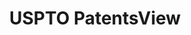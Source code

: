 ---
layout: default
bigquery: https://console.cloud.google.com/bigquery?p=patents-public-data&d=patentsview&page=dataset
citation: Attribution should be given to PatentsView for use, distribution, or derivative
  works.
code: https://github.com/CSSIP-AIR/PatentsView-Code-Snippets/
contributors: USPTO
cost: None
description: 'PatentsView includes US patent data including raw data (summaries, applications,
  pregrant applications), disambugations of inventors and assignees, and inventor
  gender estimates.  Also foreign priority data, # of figures and sheets, and government
  interest statements.'
documentation: https://patentsview.org/query/builder-faqs
last_edit: 04/12/2022, 07:24:04
location: https://patentsview.org/
maintained_by: USPTO
record_creation_timestamp: 12/2/2020 17:20:46
schema_fields:
- kind
- fname
- filename
- rawassignee_id
- sector_title
- f102_date
- organization_id
- disamb_inventor_id_20171226
- name_first
- state_fips
- relkind
- disamb_assignee_id_20200331
- level_one
- term_disclaimer
- disamb_assignee_id_20191231
- disamb_inventor_id_20200929
- withdrawn
- country
- classification_status
- f371_date
- id
- symbol_position
- rawlocation_id
- assignee_id
- disamb_inventor_id_20200331
- category
- abstract
- disamb_inventor_id_20191231
- publication_number
- term_grant
- latin_name
- subclass
- num_figures
- country_transformed
- section_id
- disamb_inventor_id_20170307
- disamb_assignee_id_20181127
- classification_value
- variety
- sequence
- disamb_inventor_id_20171003
- exemplary
- disamb_inventor_id_20190820
- disamb_inventor_id_20181127
- disamb_assignee_id_20200630
- disamb_assignee_id_20200929
- series_code
- rawinventor_id
- subcategory_id
- disamb_assignee_id_20190820
- disamb_inventor_id_20201229
- uuid
- lname
- latlong
- inventor_id
- date
- num_sheets
- num_claims
- field_id
- name
- number
- disamb_inventor_id_20170808
- gi_statement
- disamb_inventor_id_20200630
- county_fips
- contract_award_number
- citation_id
- county
- designation
- rel_id
- attribution_status
- latitude
- applicant_type
- action_date
- rule_47
- disamb_assignee_id_20191008
- state
- group_id
- lawyer_id
- male
- title
- _371_date
- male_flag
- mainclass_id
- ipc_class
- disamb_inventor_id_20180528
- disamb_inventor_id_20191008
- classification_data_source
- name_last
- disamb_inventor_id_20190312
- group
- subsection_id
- organization
- category_id
- field_title
- ipc_version_indicator
- level_three
- disamb_assignee_id_20190312
- _102_date
- patent_id
- type
- level_two
- role
- num
- doc_type
- disclaimer_date
- reldocno
- longitude
- dependent
- main_group
- application_id
- text
- section
- classification_level
- doctype
- subgroup_id
- term_extension
- deceased
- subclass_id
- status
- city
- location_id
- lapse_of_patent
- length
- subgroup
shortname: patentsview
tags:
- disambiguation
- United States
- gender
terms_of_use: Creative Commons Attribution 4.0 International License.
timeframe: 1963-1999
title: USPTO PatentsView
uuid: cf1780b1-e265-4e49-8d1d-83b9cfe0fd9a
---